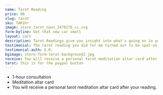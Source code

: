```yaml
---
name: Tarot Reading
price: 80
slug: tarot
sku: TAR1hr
image: store_tarot_noun_1479176_cc.svg
form-byline: Get that new car smell
layout: cart
description: Tarot Readings give you insight into what's going on in your life right now. Get practical advice and messages from your subconscious and higher guidance.
testimonial: The tarot reading you did for me turned out to be spot-on in ways I could never have imagined at that moment. Thank you for the insight and encouragement.
testimonial-auth: E.R.
bgimage: store-form-tarot-background2.jpg
receive: You will receive a personal tarot meditation altar card after your reading.
tarot: this is for the paypal button
---
```

<!-- STORE -->
- 1-hour consultation
- Meditation altar card
- You will receive a personal tarot meditation altar card after your reading.
